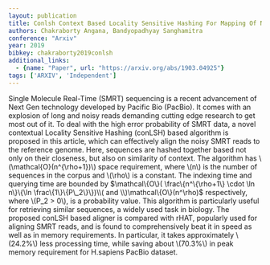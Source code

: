 ```yaml
---
layout: publication
title: Conlsh Context Based Locality Sensitive Hashing For Mapping Of Noisy SMRT Reads
authors: Chakraborty Angana, Bandyopadhyay Sanghamitra
conference: "Arxiv"
year: 2019
bibkey: chakraborty2019conlsh
additional_links:
  - {name: "Paper", url: "https://arxiv.org/abs/1903.04925"}
tags: ['ARXIV', 'Independent']
---
```

Single Molecule Real-Time (SMRT) sequencing is a recent advancement of Next Gen technology developed by Pacific Bio (PacBio). It comes with an explosion of long and noisy reads demanding cutting edge research to get most out of it. To deal with the high error probability of SMRT data, a novel contextual Locality Sensitive Hashing (conLSH) based algorithm is proposed in this article, which can effectively align the noisy SMRT reads to the reference genome. Here, sequences are hashed together based not only on their closeness, but also on similarity of context. The algorithm has \\(\mathcal\{O\}(n^\{\rho+1\})\\) space requirement, where \\(n\\) is the number of sequences in the corpus and \\(\rho\\) is a constant. The indexing time and querying time are bounded by $\mathcal\{O\}( \frac\{n^\{\rho+1\} \cdot \ln n\}\{\ln \frac\{1\}\{P\_2\}\})\\( and \\)\mathcal\{O\}(n^\rho)$ respectively, where \\(P_2 > 0\\), is a probability value. This algorithm is particularly useful for retrieving similar sequences, a widely used task in biology. The proposed conLSH based aligner is compared with rHAT, popularly used for aligning SMRT reads, and is found to comprehensively beat it in speed as well as in memory requirements. In particular, it takes approximately \\(24.2\%\\) less processing time, while saving about \\(70.3\%\\) in peak memory requirement for H.sapiens PacBio dataset.

